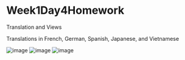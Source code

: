 # Week1Day4Homework
Translation and Views

Translations in French, German, Spanish, Japanese, and Vietnamese

![image](https://user-images.githubusercontent.com/46461171/50994954-9ddeb880-14eb-11e9-82cf-17544076f876.png)
![image](https://user-images.githubusercontent.com/46461171/50994967-ac2cd480-14eb-11e9-9b50-2b82c9294eb4.png)
![image](https://user-images.githubusercontent.com/46461171/50995037-e39b8100-14eb-11e9-82f4-67c1dad82f22.png)
